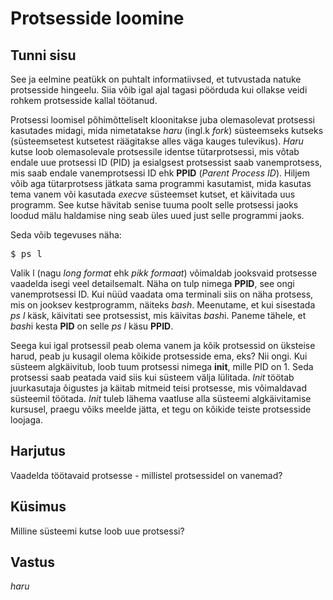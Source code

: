 # Protsesside loomine

## Tunni sisu

See ja eelmine peatükk on puhtalt informatiivsed, et tutvustada natuke protsesside hingeelu. Siia võib igal ajal tagasi pöörduda kui ollakse veidi rohkem protsesside kallal töötanud.

Protsessi loomisel põhimõtteliselt kloonitakse juba olemasolevat protsessi kasutades midagi, mida nimetatakse *haru* (ingl.k *fork*) süsteemseks kutseks (süsteemsetest kutsetest räägitakse alles väga kauges tulevikus). *Haru* kutse loob olemasolevale protsessile identse tütarprotsessi, mis võtab endale uue protsessi ID (PID) ja esialgsest protsessist saab vanemprotsess, mis saab endale vanemprotsessi ID ehk <b>PPID</b> (*Parent Process ID*). Hiljem võib aga tütarprotsess jätkata sama programmi kasutamist, mida kasutas tema vanem või kasutada *execve* süsteemset kutset, et käivitada uus programm. See kutse hävitab senise tuuma poolt selle protsessi jaoks loodud mälu haldamise ning seab üles uued just selle programmi jaoks.

Seda võib tegevuses näha:

<pre>$ ps l</pre>

Valik l (nagu *long format* ehk *pikk formaat*) võimaldab jooksvaid protsesse vaadelda isegi veel detailsemalt. Näha on tulp nimega <b>PPID</b>, see ongi vanemprotsessi ID. Kui nüüd vaadata oma terminali siis on näha protsess, mis on jooksev kestprogramm, näiteks *bash*. Meenutame, et kui sisestada *ps l* käsk, käivitati see protsessist, mis käivitas *bash*i. Paneme tähele, et *bash*i kesta <b>PID</b> on selle *ps l* käsu <b>PPID</b>.

Seega kui igal protsessil peab olema vanem ja kõik protsessid on üksteise harud, peab ju kusagil olema kõikide protsesside ema, eks? Nii ongi. Kui süsteem algkäivitub, loob tuum protsessi nimega <b>init</b>, mille PID on 1. Seda protsessi saab peatada vaid siis kui süsteem välja lülitada. *Init* töötab juurkasutaja õigustes ja käitab mitmeid teisi protsesse, mis võimaldavad süsteemil töötada. *Init* tuleb lähema vaatluse alla süsteemi algkäivitamise kursusel, praegu võiks meelde jätta, et tegu on kõikide teiste protsesside loojaga.

## Harjutus

Vaadelda töötavaid protsesse - millistel protsessidel on vanemad?

## Küsimus

Milline süsteemi kutse loob uue protsessi?

## Vastus

*haru*
